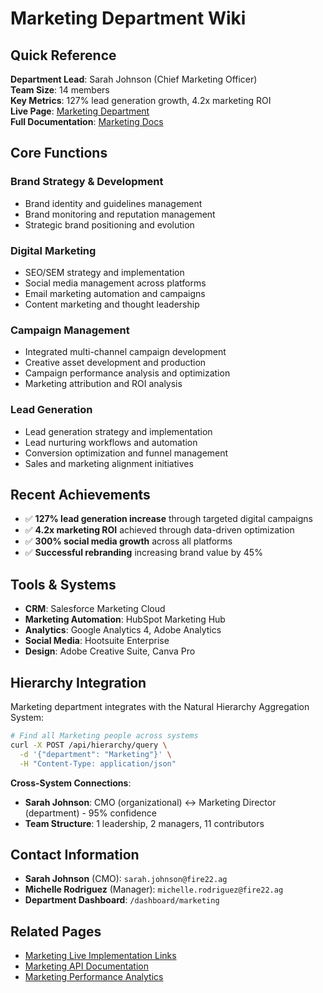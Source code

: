 # Marketing Department Wiki

## Quick Reference

**Department Lead**: Sarah Johnson (Chief Marketing Officer)  
**Team Size**: 14 members  
**Key Metrics**: 127% lead generation growth, 4.2x marketing ROI  
**Live Page**: [Marketing Department](../../src/departments/marketing-department.html)  
**Full Documentation**: [Marketing Docs](../../docs/departments/marketing.md)

## Core Functions

### Brand Strategy & Development
- Brand identity and guidelines management
- Brand monitoring and reputation management
- Strategic brand positioning and evolution

### Digital Marketing
- SEO/SEM strategy and implementation
- Social media management across platforms
- Email marketing automation and campaigns
- Content marketing and thought leadership

### Campaign Management
- Integrated multi-channel campaign development
- Creative asset development and production
- Campaign performance analysis and optimization
- Marketing attribution and ROI analysis

### Lead Generation
- Lead generation strategy and implementation
- Lead nurturing workflows and automation
- Conversion optimization and funnel management
- Sales and marketing alignment initiatives

## Recent Achievements

- ✅ **127% lead generation increase** through targeted digital campaigns
- ✅ **4.2x marketing ROI** achieved through data-driven optimization
- ✅ **300% social media growth** across all platforms
- ✅ **Successful rebranding** increasing brand value by 45%

## Tools & Systems

- **CRM**: Salesforce Marketing Cloud
- **Marketing Automation**: HubSpot Marketing Hub  
- **Analytics**: Google Analytics 4, Adobe Analytics
- **Social Media**: Hootsuite Enterprise
- **Design**: Adobe Creative Suite, Canva Pro

## Hierarchy Integration

Marketing department integrates with the Natural Hierarchy Aggregation System:

```bash
# Find all Marketing people across systems
curl -X POST /api/hierarchy/query \
  -d '{"department": "Marketing"}' \
  -H "Content-Type: application/json"
```

**Cross-System Connections**:
- **Sarah Johnson**: CMO (organizational) ↔ Marketing Director (department) - 95% confidence
- **Team Structure**: 1 leadership, 2 managers, 11 contributors

## Contact Information

- **Sarah Johnson** (CMO): `sarah.johnson@fire22.ag`
- **Michelle Rodriguez** (Manager): `michelle.rodriguez@fire22.ag`
- **Department Dashboard**: `/dashboard/marketing`

## Related Pages

- [Marketing Live Implementation Links](../../src/departments/marketing-department.html#implementation-links)
- [Marketing API Documentation](../../docs/api/marketing-endpoints.md)
- [Marketing Performance Analytics](../../src/analytics/marketing.html)